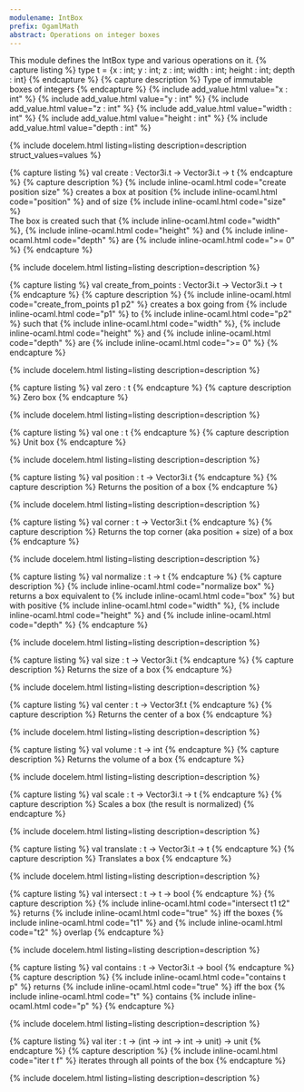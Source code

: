 ```yaml
---
modulename: IntBox 
prefix: OgamlMath
abstract: Operations on integer boxes
---
```



This module defines the IntBox type and various operations on it.
{% capture listing %}
type t = {x : int; y : int; z : int; width : int; height : int; depth : int}
{% endcapture %}
{% capture description %}
Type of immutable boxes of integers
{% endcapture %}
{% include add_value.html value="x : int" %}
{% include add_value.html value="y : int" %}
{% include add_value.html value="z : int" %}
{% include add_value.html value="width : int" %}
{% include add_value.html value="height : int" %}
{% include add_value.html value="depth : int" %}

{% include docelem.html listing=listing description=description struct_values=values  %}

{% capture listing %}
val create : Vector3i.t -> Vector3i.t -> t
{% endcapture %}
{% capture description %}
{% include inline-ocaml.html code="create position size" %} creates a box at position {% include inline-ocaml.html code="position" %} and
 of size {% include inline-ocaml.html code="size" %}<br/>
 The box is created such that {% include inline-ocaml.html code="width" %}, {% include inline-ocaml.html code="height" %} and {% include inline-ocaml.html code="depth" %} are {% include inline-ocaml.html code=">= 0" %}
{% endcapture %}

{% include docelem.html listing=listing description=description   %}

{% capture listing %}
val create_from_points : Vector3i.t -> Vector3i.t -> t
{% endcapture %}
{% capture description %}
{% include inline-ocaml.html code="create_from_points p1 p2" %} creates a box going from {% include inline-ocaml.html code="p1" %} to {% include inline-ocaml.html code="p2" %} 
 such that {% include inline-ocaml.html code="width" %}, {% include inline-ocaml.html code="height" %} and {% include inline-ocaml.html code="depth" %} are {% include inline-ocaml.html code=">= 0" %}
{% endcapture %}

{% include docelem.html listing=listing description=description   %}

{% capture listing %}
val zero : t
{% endcapture %}
{% capture description %}
Zero box
{% endcapture %}

{% include docelem.html listing=listing description=description   %}

{% capture listing %}
val one : t
{% endcapture %}
{% capture description %}
Unit box
{% endcapture %}

{% include docelem.html listing=listing description=description   %}

{% capture listing %}
val position : t -> Vector3i.t
{% endcapture %}
{% capture description %}
Returns the position of a box
{% endcapture %}

{% include docelem.html listing=listing description=description   %}

{% capture listing %}
val corner : t -> Vector3i.t
{% endcapture %}
{% capture description %}
Returns the top corner (aka position + size) of a box
{% endcapture %}

{% include docelem.html listing=listing description=description   %}

{% capture listing %}
val normalize : t -> t
{% endcapture %}
{% capture description %}
{% include inline-ocaml.html code="normalize box" %} returns a box equivalent to {% include inline-ocaml.html code="box" %} but with
positive {% include inline-ocaml.html code="width" %}, {% include inline-ocaml.html code="height" %} and {% include inline-ocaml.html code="depth" %}
{% endcapture %}

{% include docelem.html listing=listing description=description   %}

{% capture listing %}
val size : t -> Vector3i.t
{% endcapture %}
{% capture description %}
Returns the size of a box
{% endcapture %}

{% include docelem.html listing=listing description=description   %}

{% capture listing %}
val center : t -> Vector3f.t
{% endcapture %}
{% capture description %}
Returns the center of a box
{% endcapture %}

{% include docelem.html listing=listing description=description   %}

{% capture listing %}
val volume : t -> int
{% endcapture %}
{% capture description %}
Returns the volume of a box
{% endcapture %}

{% include docelem.html listing=listing description=description   %}

{% capture listing %}
val scale : t -> Vector3i.t -> t
{% endcapture %}
{% capture description %}
Scales a box (the result is normalized)
{% endcapture %}

{% include docelem.html listing=listing description=description   %}

{% capture listing %}
val translate : t -> Vector3i.t -> t
{% endcapture %}
{% capture description %}
Translates a box
{% endcapture %}

{% include docelem.html listing=listing description=description   %}

{% capture listing %}
val intersect : t -> t -> bool
{% endcapture %}
{% capture description %}
{% include inline-ocaml.html code="intersect t1 t2" %} returns {% include inline-ocaml.html code="true" %} iff the boxes {% include inline-ocaml.html code="t1" %} and {% include inline-ocaml.html code="t2" %} overlap
{% endcapture %}

{% include docelem.html listing=listing description=description   %}

{% capture listing %}
val contains : t -> Vector3i.t -> bool
{% endcapture %}
{% capture description %}
{% include inline-ocaml.html code="contains t p" %} returns {% include inline-ocaml.html code="true" %} iff the box {% include inline-ocaml.html code="t" %} contains {% include inline-ocaml.html code="p" %}
{% endcapture %}

{% include docelem.html listing=listing description=description   %}

{% capture listing %}
val iter : t -> (int -> int -> int -> unit) -> unit
{% endcapture %}
{% capture description %}
{% include inline-ocaml.html code="iter t f" %} iterates through all points of the box
{% endcapture %}

{% include docelem.html listing=listing description=description   %}

